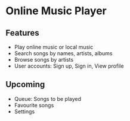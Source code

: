 # Online Music Player

## Features
- Play online music or local music
- Search songs by names, artists, albums
- Browse songs by artists
- User accounts: Sign up, Sign in, View profile

## Upcoming
- Queue: Songs to be played
- Favourite songs 
- Settings 
